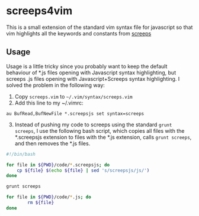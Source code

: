 screeps4vim
===========

This is a small extension of the standard vim syntax file for javascript so that
vim highlights all the keywords and constants from [screeps](http://screeps.com)

Usage
-----
Usage is a little tricky since you probably want to keep the default behaviour
of *.js files opening with Javascript syntax highlighting, but screeps .js files
opening with Javascript+Screeps syntax highlighting. I solved the problem in the
following way:  
1) Copy `screeps.vim` to `~/.vim/syntax/screeps.vim`  
2) Add this line to my ~/.vimrc:  
```
au BufRead,BufNewFile *.screepsjs set syntax=screeps
```
3) Instead of pushing my code to screeps using the standard `grunt screeps`, I
use the following bash script, which copies all files with the *.screepsjs
extension to files with the *.js extension, calls `grunt screeps`, and then
removes the *.js files.
```bash
#!/bin/bash

for file in ${PWD}/code/*.screepsjs; do
	cp ${file} $(echo ${file} | sed 's/screepsjs/js/')
done

grunt screeps

for file in ${PWD}/code/*.js; do
		rm ${file}
done
```
